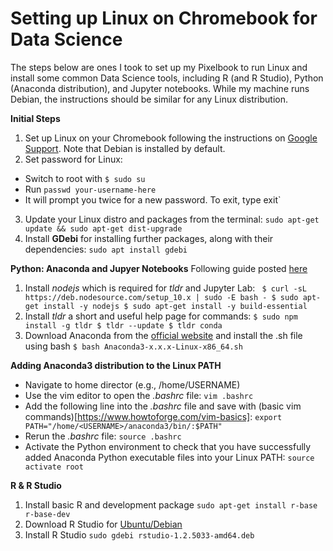 

# Setting up Linux on Chromebook for Data Science

The steps below are ones I took to set up my Pixelbook to run Linux and install some common Data Science tools, including R (and R Studio), Python (Anaconda distribution), and Jupyter notebooks. While my machine runs Debian, the instructions should be similar for any Linux distribution.

**Initial Steps**
 1. Set up Linux on your Chromebook following the instructions on [Google Support]([https://support.google.com/chromebook/answer/9145439?hl=en](https://support.google.com/chromebook/answer/9145439?hl=en)). Note that Debian is installed by default.
 2. Set password for Linux:
  - Switch to root with `$ sudo su`
  - Run `passwd your-username-here`
  - It will prompt you twice for a new password. To exit, type exit`
 3. Update your Linux distro and packages from the terminal:
  `sudo apt-get update && sudo apt-get dist-upgrade`
 4. Install **GDebi** for installing further packages, along with their dependencies:  `sudo apt install gdebi`


**Python: Anaconda and Jupyer Notebooks**
Following guide posted [here]([https://randlow.github.io/posts/python/set-up-pixelbook-python/#install-nodejs](https://randlow.github.io/posts/python/set-up-pixelbook-python/#install-nodejs))
 1. Install _nodejs_ which is required for _tldr_ and Jupyter Lab:
 ` $ curl -sL https://deb.nodesource.com/setup_10.x | sudo -E bash -
$ sudo apt-get install -y nodejs
$ sudo apt-get install -y build-essential`
 2. Install _tldr_ a short and useful help page for commands:
 `$ sudo npm install -g tldr
  $ tldr --update
  $ tldr conda`
 3. Download Anaconda from the [official website](https://www.anaconda.com/download/#linux) and install the .sh file using bash
 `$ bash Anaconda3-x.x.x-Linux-x86_64.sh`

**Adding Anaconda3 distribution to the Linux PATH**
  - Navigate to home director (e.g., /home/USERNAME)
  - Use the vim editor to open the _.bashrc_ file: `vim .bashrc`
  - Add the following line into the _.bashrc_ file and save with (basic vim commands)[https://www.howtoforge.com/vim-basics]:
  `export PATH="/home/<USERNAME>/anaconda3/bin/:$PATH"`
  - Rerun the _.bashrc_ file: `source .bashrc`
  - Activate the Python environment to check that you have successfully added Anaconda Python executable files into your Linux PATH: `source activate root`


**R & R Studio**

 1. Install basic R and development package `sudo apt-get install r-base r-base-dev`
 2. Download R Studio for [Ubuntu/Debian](https://rstudio.com/products/rstudio/download/#download)
 3. Install R Studio `sudo gdebi rstudio-1.2.5033-amd64.deb`
